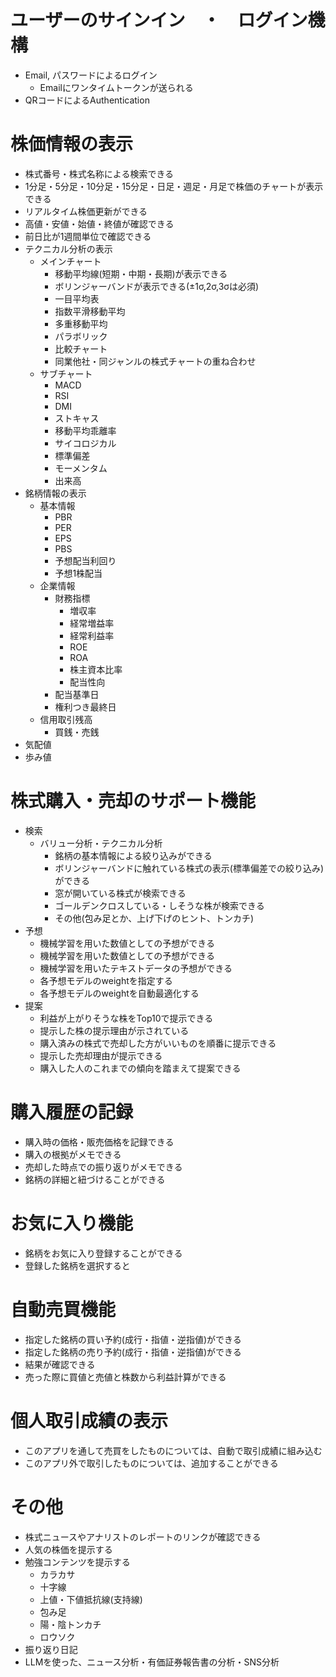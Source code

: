 # ユーザーのサインイン　・　ログイン機構
- Email, パスワードによるログイン
  - Emailにワンタイムトークンが送られる
- QRコードによるAuthentication

# 株価情報の表示
- 株式番号・株式名称による検索できる
- 1分足・5分足・10分足・15分足・日足・週足・月足で株価のチャートが表示できる
- リアルタイム株価更新ができる
- 高値・安値・始値・終値が確認できる
- 前日比が1週間単位で確認できる
- テクニカル分析の表示
  - メインチャート
    - 移動平均線(短期・中期・長期)が表示できる
    - ボリンジャーバンドが表示できる(±1σ,2σ,3σは必須)
    - 一目平均表
    - 指数平滑移動平均
    - 多重移動平均
    - パラボリック
    - 比較チャート
    - 同業他社・同ジャンルの株式チャートの重ね合わせ
  - サブチャート
    - MACD
    - RSI
    - DMI
    - ストキャス
    - 移動平均乖離率
    - サイコロジカル
    - 標準偏差
    - モーメンタム
    - 出来高
- 銘柄情報の表示
  - 基本情報
    - PBR
    - PER
    - EPS
    - PBS
    - 予想配当利回り
    - 予想1株配当
  - 企業情報
    - 財務指標
      - 増収率
      - 経常増益率
      - 経常利益率
      - ROE
      - ROA
      - 株主資本比率
      - 配当性向
    - 配当基準日
    - 権利つき最終日
  - 信用取引残高
    - 買銭・売銭
- 気配値
- 歩み値

# 株式購入・売却のサポート機能
- 検索
  - バリュー分析・テクニカル分析
    - 銘柄の基本情報による絞り込みができる
    - ボリンジャーバンドに触れている株式の表示(標準偏差での絞り込み)ができる
    - 窓が開いている株式が検索できる
    - ゴールデンクロスしている・しそうな株が検索できる
    - その他(包み足とか、上げ下げのヒント、トンカチ)
- 予想
  - 機械学習を用いた数値としての予想ができる
  - 機械学習を用いた数値としての予想ができる
  - 機械学習を用いたテキストデータの予想ができる
  - 各予想モデルのweightを指定する
  - 各予想モデルのweightを自動最適化する
- 提案
  - 利益が上がりそうな株をTop10で提示できる
  - 提示した株の提示理由が示されている
  - 購入済みの株式で売却した方がいいものを順番に提示できる
  - 提示した売却理由が提示できる
  - 購入した人のこれまでの傾向を踏まえて提案できる

# 購入履歴の記録
- 購入時の価格・販売価格を記録できる
- 購入の根拠がメモできる
- 売却した時点での振り返りがメモできる
- 銘柄の詳細と紐づけることができる

# お気に入り機能
- 銘柄をお気に入り登録することができる
- 登録した銘柄を選択すると

# 自動売買機能
- 指定した銘柄の買い予約(成行・指値・逆指値)ができる
- 指定した銘柄の売り予約(成行・指値・逆指値)ができる
- 結果が確認できる
- 売った際に買値と売値と株数から利益計算ができる

# 個人取引成績の表示
- このアプリを通して売買をしたものについては、自動で取引成績に組み込む
- このアプリ外で取引したものについては、追加することができる

# その他
- 株式ニュースやアナリストのレポートのリンクが確認できる
- 人気の株価を提示する
- 勉強コンテンツを提示する
  - カラカサ
  - 十字線
  - 上値・下値抵抗線(支持線)
  - 包み足
  - 陽・陰トンカチ
  - ロウソク
- 振り返り日記
- LLMを使った、ニュース分析・有価証券報告書の分析・SNS分析